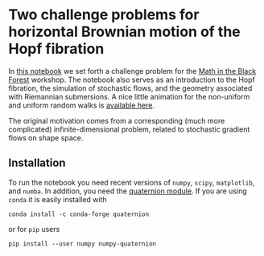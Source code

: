 # Two challenge problems for horizontal Brownian motion of the Hopf fibration

In [this notebook](hopf-random-walk.ipynb) we set forth a challenge problem for the 
[Math in the Black Forest](https://www.stochastik.uni-freiburg.de/professoren/philipp-harms/shapeworkshop) workshop.
The notebook also serves as an introduction to the Hopf fibration, the simulation of stochastic flows, and the geometry associated with Riemannian submersions. A nice little animation for the non-uniform and uniform random walks is [available here](https://raw.githubusercontent.com/kmodin/hopf-random-walk/master/double-walk.mp4).

The original motivation comes from a corresponding (much more complicated) infinite-dimensional problem, related to stochastic gradient flows on shape space.

## Installation

To run the notebook you need recent versions of `numpy`, `scipy`, `matplotlib`, and `numba`. 
In addition, you need the [quaternion module](https://github.com/moble/quaternion). 
If you are using `conda` it is easily installed with
```
conda install -c conda-forge quaternion
``` 
or for `pip` users
```
pip install --user numpy numpy-quaternion
```